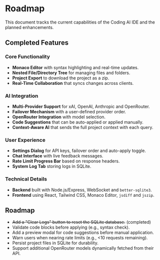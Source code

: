 # Roadmap

This document tracks the current capabilities of the Coding AI IDE and the planned enhancements.

## Completed Features

### Core Functionality
- **Monaco Editor** with syntax highlighting and real-time updates.
- **Nested File/Directory Tree** for managing files and folders.
- **Project Export** to download the project as a zip.
- **Real-Time Collaboration** that syncs changes across clients.

### AI Integration
- **Multi-Provider Support** for xAI, OpenAI, Anthropic and OpenRouter.
- **Failover Mechanism** with a user-defined provider order.
- **OpenRouter Integration** with model selection.
- **Code Suggestions** that can be auto-applied or applied manually.
- **Context-Aware AI** that sends the full project context with each query.

### User Experience
- **Settings Dialog** for API keys, failover order and auto-apply toggle.
- **Chat Interface** with live feedback messages.
- **Rate Limit Progress Bar** based on response headers.
- **System Log Tab** storing logs in SQLite.

### Technical Details
- **Backend** built with Node.js/Express, WebSocket and `better-sqlite3`.
- **Frontend** using React, Tailwind CSS, Monaco Editor, `jsdiff` and `jszip`.

## Roadmap
- ~~Add a "Clear Logs" button to reset the SQLite database.~~ (completed)
- Validate code blocks before applying (e.g., syntax check).
- Add a preview modal for code suggestions before manual application.
- Warn users when nearing rate limits (e.g., <10 requests remaining).
- Persist project files in SQLite for durability.
- Support additional OpenRouter models dynamically fetched from their API.
